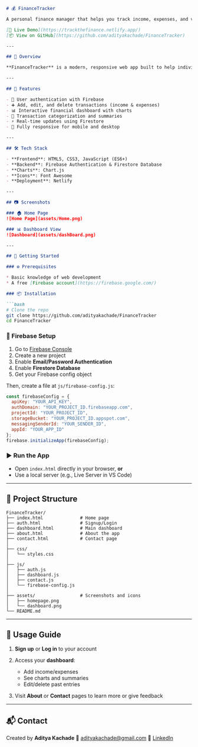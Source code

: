 
````markdown
# 💰 FinanceTracker

A personal finance manager that helps you track income, expenses, and visualize spending patterns — all in real-time.

[🔗 Live Demo](https://trackthefinance.netlify.app/)  
[📦 View on GitHub](https://github.com/adityakachade/FinanceTracker)

---

## 📌 Overview

**FinanceTracker** is a modern, responsive web app built to help individuals take control of their financial lives. With Firebase integration for authentication and real-time database updates, users can manage transactions, view dashboards, and monitor spending on any device.

---

## 🚀 Features

- 🔐 User authentication with Firebase
- ➕ Add, edit, and delete transactions (income & expenses)
- 📊 Interactive financial dashboard with charts
- 📂 Transaction categorization and summaries
- ⚡ Real-time updates using Firestore
- 📱 Fully responsive for mobile and desktop

---

## 🛠️ Tech Stack

- **Frontend**: HTML5, CSS3, JavaScript (ES6+)
- **Backend**: Firebase Authentication & Firestore Database
- **Charts**: Chart.js
- **Icons**: Font Awesome
- **Deployment**: Netlify

---

## 📷 Screenshots

### 🏠 Home Page
![Home Page](assets/Home.png)

### 📊 Dashboard View
![Dashboard](assets/dashBoard.png)

---

## 🧪 Getting Started

### ⚙️ Prerequisites

* Basic knowledge of web development
* A free [Firebase account](https://firebase.google.com/)

### 📦 Installation

```bash
# Clone the repo
git clone https://github.com/adityakachade/FinanceTracker
cd FinanceTracker
````

### 🔧 Firebase Setup

1. Go to [Firebase Console](https://console.firebase.google.com/)
2. Create a new project
3. Enable **Email/Password Authentication**
4. Enable **Firestore Database**
5. Get your Firebase config object

Then, create a file at `js/firebase-config.js`:

```javascript
const firebaseConfig = {
  apiKey: "YOUR_API_KEY",
  authDomain: "YOUR_PROJECT_ID.firebaseapp.com",
  projectId: "YOUR_PROJECT_ID",
  storageBucket: "YOUR_PROJECT_ID.appspot.com",
  messagingSenderId: "YOUR_SENDER_ID",
  appId: "YOUR_APP_ID"
};
firebase.initializeApp(firebaseConfig);
```

### ▶️ Run the App

* Open `index.html` directly in your browser, **or**
* Use a local server (e.g., Live Server in VS Code)

---

## 📁 Project Structure

```
FinanceTracker/
├── index.html              # Home page
├── auth.html               # Signup/Login
├── dashboard.html          # Main dashboard
├── about.html              # About the app
├── contact.html            # Contact page
│
├── css/
│   └── styles.css
│
├── js/
│   ├── auth.js
│   ├── dashboard.js
│   ├── contact.js
│   └── firebase-config.js
│
├── assets/                 # Screenshots and icons
│   ├── homepage.png
│   └── dashboard.png
└── README.md
```

---

## 🧭 Usage Guide

1. **Sign up** or **Log in** to your account
2. Access your **dashboard**:

   * Add income/expenses
   * See charts and summaries
   * Edit/delete past entries
3. Visit **About** or **Contact** pages to learn more or give feedback

---

## 📬 Contact

Created by **Aditya Kachade**
📧 [adityakachade@gmail.com](mailto:adityakachade@gmail.com)
🔗 [LinkedIn](https://www.linkedin.com/in/adityakachade/)

